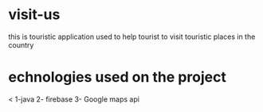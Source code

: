 # visit-us
this is touristic application used to help tourist to visit touristic places in the country 
# echnologies used on the project
< 1-java 
2- firebase
3- Google maps api
